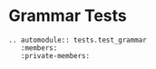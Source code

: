 # Grammar Tests

```{eval-rst}
.. automodule:: tests.test_grammar
   :members:
   :private-members:
```
